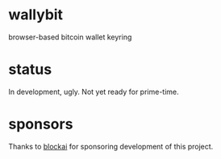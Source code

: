 # wallybit

browser-based bitcoin wallet keyring

# status

In development, ugly. Not yet ready for prime-time.

# sponsors

Thanks to [blockai](https://www.blockai.com/) for sponsoring development of this
project.
